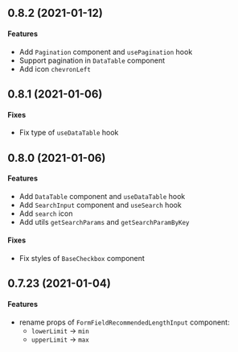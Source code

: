 ## 0.8.2 (2021-01-12)

#### Features

* Add `Pagination` component and `usePagination` hook
* Support pagination in `DataTable` component
* Add icon `chevronLeft`

## 0.8.1 (2021-01-06)

#### Fixes

* Fix type of `useDataTable` hook

## 0.8.0 (2021-01-06)

#### Features

* Add `DataTable` component and `useDataTable` hook
* Add `SearchInput` component and `useSearch` hook
* Add `search` icon
* Add utils `getSearchParams` and `getSearchParamByKey`

#### Fixes

* Fix styles of `BaseCheckbox` component

## 0.7.23 (2021-01-04)

#### Features

* rename props of `FormFieldRecommendedLengthInput` component:
  - `lowerLimit` -> `min`
  - `upperLimit` -> `max`
